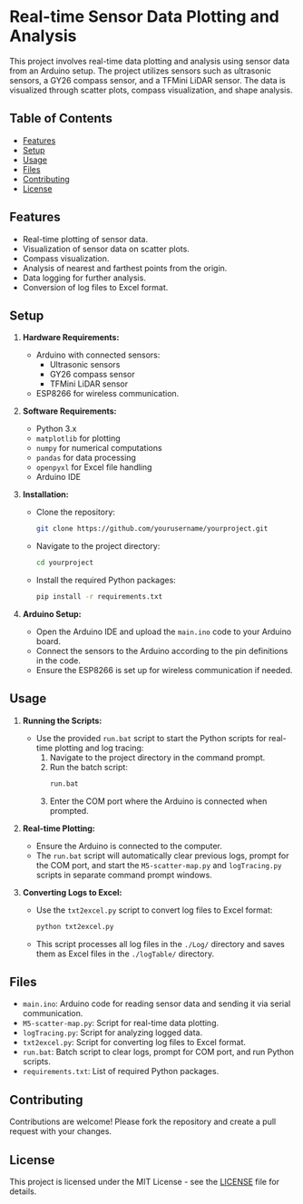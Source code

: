 # Real-time Sensor Data Plotting and Analysis

This project involves real-time data plotting and analysis using sensor data from an Arduino setup. The project utilizes sensors such as ultrasonic sensors, a GY26 compass sensor, and a TFMini LiDAR sensor. The data is visualized through scatter plots, compass visualization, and shape analysis.

## Table of Contents
- [Features](#features)
- [Setup](#setup)
- [Usage](#usage)
- [Files](#files)
- [Contributing](#contributing)
- [License](#license)

## Features
- Real-time plotting of sensor data.
- Visualization of sensor data on scatter plots.
- Compass visualization.
- Analysis of nearest and farthest points from the origin.
- Data logging for further analysis.
- Conversion of log files to Excel format.

## Setup
1. **Hardware Requirements:**
   - Arduino with connected sensors:
     - Ultrasonic sensors
     - GY26 compass sensor
     - TFMini LiDAR sensor
   - ESP8266 for wireless communication.

2. **Software Requirements:**
   - Python 3.x
   - `matplotlib` for plotting
   - `numpy` for numerical computations
   - `pandas` for data processing
   - `openpyxl` for Excel file handling
   - Arduino IDE

3. **Installation:**
   - Clone the repository:
     ```bash
     git clone https://github.com/yourusername/yourproject.git
     ```
   - Navigate to the project directory:
     ```bash
     cd yourproject
     ```
   - Install the required Python packages:
     ```bash
     pip install -r requirements.txt
     ```

4. **Arduino Setup:**
   - Open the Arduino IDE and upload the `main.ino` code to your Arduino board.
   - Connect the sensors to the Arduino according to the pin definitions in the code.
   - Ensure the ESP8266 is set up for wireless communication if needed.

## Usage
1. **Running the Scripts:**
   - Use the provided `run.bat` script to start the Python scripts for real-time plotting and log tracing:
     1. Navigate to the project directory in the command prompt.
     2. Run the batch script:
        ```bash
        run.bat
        ```
     3. Enter the COM port where the Arduino is connected when prompted.

2. **Real-time Plotting:**
   - Ensure the Arduino is connected to the computer.
   - The `run.bat` script will automatically clear previous logs, prompt for the COM port, and start the `M5-scatter-map.py` and `logTracing.py` scripts in separate command prompt windows.

3. **Converting Logs to Excel:**
   - Use the `txt2excel.py` script to convert log files to Excel format:
     ```bash
     python txt2excel.py
     ```
   - This script processes all log files in the `./Log/` directory and saves them as Excel files in the `./logTable/` directory.

## Files
- `main.ino`: Arduino code for reading sensor data and sending it via serial communication.
- `M5-scatter-map.py`: Script for real-time data plotting.
- `logTracing.py`: Script for analyzing logged data.
- `txt2excel.py`: Script for converting log files to Excel format.
- `run.bat`: Batch script to clear logs, prompt for COM port, and run Python scripts.
- `requirements.txt`: List of required Python packages.

## Contributing
Contributions are welcome! Please fork the repository and create a pull request with your changes.

## License
This project is licensed under the MIT License - see the [LICENSE](LICENSE) file for details.
